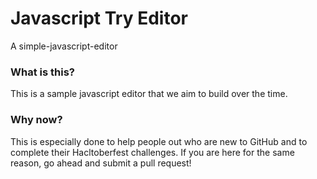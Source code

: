 # Javascript Try Editor

A simple-javascript-editor

### What is this?

This is a sample javascript editor that we aim to build over the time.

### Why now?

This is especially done to help people out who are new to GitHub and to complete their Hacltoberfest challenges. If you are here for the same reason, go ahead and submit a pull request!
